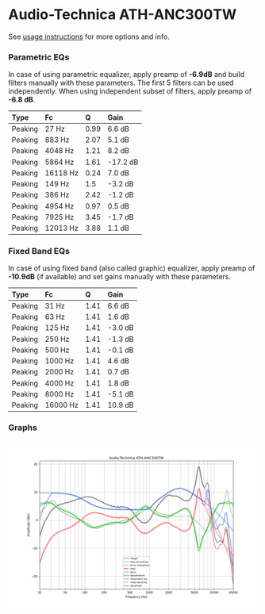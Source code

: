 # Audio-Technica ATH-ANC300TW
See [usage instructions](https://github.com/jaakkopasanen/AutoEq#usage) for more options and info.

### Parametric EQs
In case of using parametric equalizer, apply preamp of **-6.9dB** and build filters manually
with these parameters. The first 5 filters can be used independently.
When using independent subset of filters, apply preamp of **-6.8 dB**.

| Type    | Fc       |    Q | Gain     |
|:--------|:---------|:-----|:---------|
| Peaking | 27 Hz    | 0.99 | 6.6 dB   |
| Peaking | 883 Hz   | 2.07 | 5.1 dB   |
| Peaking | 4048 Hz  | 1.21 | 8.2 dB   |
| Peaking | 5864 Hz  | 1.61 | -17.2 dB |
| Peaking | 16118 Hz | 0.24 | 7.0 dB   |
| Peaking | 149 Hz   | 1.5  | -3.2 dB  |
| Peaking | 386 Hz   | 2.42 | -1.2 dB  |
| Peaking | 4954 Hz  | 0.97 | 0.5 dB   |
| Peaking | 7925 Hz  | 3.45 | -1.7 dB  |
| Peaking | 12013 Hz | 3.88 | 1.1 dB   |

### Fixed Band EQs
In case of using fixed band (also called graphic) equalizer, apply preamp of **-10.9dB**
(if available) and set gains manually with these parameters.

| Type    | Fc       |    Q | Gain    |
|:--------|:---------|:-----|:--------|
| Peaking | 31 Hz    | 1.41 | 6.6 dB  |
| Peaking | 63 Hz    | 1.41 | 1.6 dB  |
| Peaking | 125 Hz   | 1.41 | -3.0 dB |
| Peaking | 250 Hz   | 1.41 | -1.3 dB |
| Peaking | 500 Hz   | 1.41 | -0.1 dB |
| Peaking | 1000 Hz  | 1.41 | 4.6 dB  |
| Peaking | 2000 Hz  | 1.41 | 0.7 dB  |
| Peaking | 4000 Hz  | 1.41 | 1.8 dB  |
| Peaking | 8000 Hz  | 1.41 | -5.1 dB |
| Peaking | 16000 Hz | 1.41 | 10.9 dB |

### Graphs
![](./Audio-Technica%20ATH-ANC300TW.png)